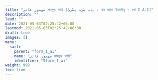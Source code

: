 ```yaml
---
title: "مهموز فائي মাহমুজ ফায়ি [باب ضَرَبَ يَضْرِبُ । বাব দরাবা ইয়াদরিবু । ফর্ম I A-I]"
description: ""
lead: ""
date: 2021-05-03T02:25:42+06:00
lastmod: 2021-05-03T02:25:42+06:00
draft: true
images: []
menu: 
  sarf:
    parent: "form_I_ai"
    name: "مهموز فائي মাহমুজ ফায়ি"
    identifier: "5form_I_ai"
weight: 999
toc: true
---
```



